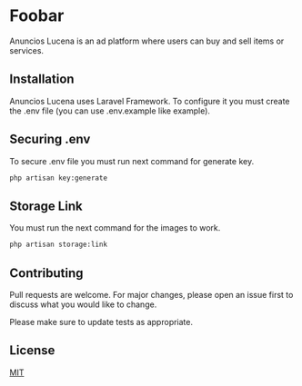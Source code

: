 # Foobar

Anuncios Lucena is an ad platform where users can buy and sell items or services.

## Installation

Anuncios Lucena uses Laravel Framework. To configure it you must create 
the .env file (you can use .env.example like example).

## Securing .env
To secure .env file you must run next command for generate key.
```bash
php artisan key:generate
```

## Storage Link

 You must run the next command for the images to work.

```bash
php artisan storage:link
```

## Contributing
Pull requests are welcome. For major changes, please open an issue first to discuss what you would like to change.

Please make sure to update tests as appropriate.

## License
[MIT](https://choosealicense.com/licenses/mit/)
